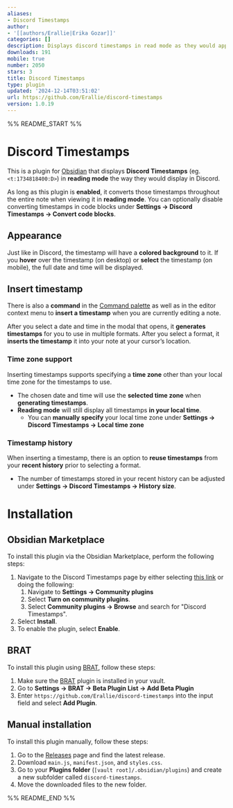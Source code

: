 ```yaml
---
aliases:
- Discord Timestamps
author:
- '[[authors/Erallie|Erika Gozar]]'
categories: []
description: Displays discord timestamps in read mode as they would appear in Discord.
downloads: 191
mobile: true
number: 2050
stars: 3
title: Discord Timestamps
type: plugin
updated: '2024-12-14T03:51:02'
url: https://github.com/Erallie/discord-timestamps
version: 1.0.19
---
```


%% README_START %%

# Discord Timestamps
This is a plugin for [Obsidian](https://obsidian.md/) that displays **Discord Timestamps** (eg. `<t:1734818400:D>`) in **reading mode** the way they would display in Discord.

As long as this plugin is **enabled**, it converts those timestamps throughout the entire note when viewing it in **reading mode**. You can optionally disable converting timestamps in code blocks under **Settings → Discord Timestamps → Convert code blocks**.
## Appearance
Just like in Discord, the timestamp will have a **colored background** to it. If you **hover** over the timestamp (on desktop) or **select** the timestamp (on mobile), the full date and time will be displayed.
## Insert timestamp
There is also a **command** in the [Command palette](https://help.obsidian.md/Plugins/Command+palette) as well as in the editor context menu to **insert a timestamp** when you are currently editing a note.

After you select a date and time in the modal that opens, it **generates timestamps** for you to use in multiple formats. After you select a format, it **inserts the timestamp** it into your note at your cursor’s location.
### Time zone support
Inserting timestamps supports specifying a **time zone** other than your local time zone for the timestamps to use.
- The chosen date and time will use the **selected time zone** when **generating timestamps**.
- **Reading mode** will still display all timestamps **in your local time**.
	- You can **manually specify** your local time zone under **Settings → Discord Timestamps → Local time zone**
### Timestamp history
When inserting a timestamp, there is an option to **reuse timestamps** from your **recent history** prior to selecting a format.
- The number of timestamps stored in your recent history can be adjusted under **Settings → Discord Timestamps → History size**.
# Installation
## Obsidian Marketplace
To install this plugin via the Obsidian Marketplace, perform the following steps:
1. Navigate to the Discord Timestamps page by either selecting [this link](https://obsidian.md/plugins?id=discord-timestamps) or doing the following:
	1. Navigate to **Settings → Community plugins**
	2. Select **Turn on community plugins**.
	3. Select **Community plugins → Browse** and search for "Discord Timestamps".
2. Select **Install**.
3. To enable the plugin, select **Enable**.
## BRAT
To install this plugin using [BRAT](https://obsidian.md/plugins?id=obsidian42-brat), follow these steps:
1. Make sure the [BRAT](https://obsidian.md/plugins?id=obsidian42-brat) plugin is installed in your vault.
2. Go to **Settings → BRAT → Beta Plugin List → Add Beta Plugin**
3. Enter `https://github.com/Erallie/discord-timestamps` into the input field and select **Add Plugin**.
## Manual installation
To install this plugin manually, follow these steps:
1. Go to the [Releases](https://github.com/Erallie/discord-timestamps/releases) page and find the latest release.
2. Download `main.js`, `manifest.json`, and `styles.css`.
3. Go to your **Plugins folder** (`[vault root]/.obsidian/plugins`) and create a new subfolder called `discord-timestamps`.
4. Move the downloaded files to the new folder.

%% README_END %%